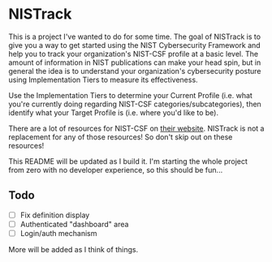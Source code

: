 # NISTrack
This is a project I've wanted to do for some time. The goal of NISTrack is to give you a way to get started using the NIST Cybersecurity Framework and help you to track your organization's NIST-CSF profile at a basic level. The amount of information in NIST publications can make your head spin, but in general the idea is to understand your organization's cybersecurity posture using Implementation Tiers to measure its effectiveness.

Use the Implementation Tiers to determine your Current Profile (i.e. what you're currently doing regarding NIST-CSF categories/subcategories), then identify what your Target Profile is (i.e. where you'd like to be).

There are a lot of resources for NIST-CSF on [their website](https://nist.gov/cyberframework). NISTrack is not a replacement for any of those resources! So don't skip out on these resources!

This README will be updated as I build it. I'm starting the whole project from zero with no developer experience, so this should be fun...

## Todo

- [ ] Fix definition display
- [ ] Authenticated "dashboard" area
- [ ] Login/auth mechanism

More will be added as I think of things.
